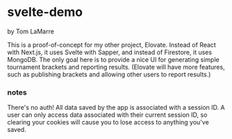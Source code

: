 # svelte-demo
by Tom LaMarre

This is a proof-of-concept for my other project, Elovate. Instead of React with Next.js, it uses Svelte with Sapper, and instead of Firestore, it uses MongoDB. The only goal here is to provide a nice UI for generating simple tournament brackets and reporting results. (Elovate will have more features, such as publishing brackets and allowing other users to report results.)

### notes
There's no auth! All data saved by the app is associated with a session ID. A user can only access data associated with their current session ID, so clearing your cookies will cause you to lose access to anything you've saved. 
